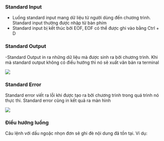 ### Standard Input

- Luồng standard input mang dữ liệu từ người dùng đến chương trình. Standard input thường được nhập từ bàn phím 
- Standard input bị kết thúc bởi EOF, EOF có thể được ghi vào bằng Ctrl + D

### Standard Output

-Standard Output in ra những dữ liệu mà được sinh ra bởi chương trình. Khi mà standard output không có điều hướng thì nó sẽ xuất văn bản ra terminal

<img src="https://github.com/vjnkvt/Images/blob/master/output.PNG">

### Standard Error

Standard error viết ra lỗi khi được tạo ra bởi chương trình trong quá trình nó thực thi. Standard error cũng in kết quả ra màn hình

<img src="https://github.com/vjnkvt/Images/blob/master/error.PNG">

### Điều hướng luồng 

Câu lệnh với dấu ngoặc nhọn đơn sẽ ghi đè nội dung đã tồn tại. Ví dụ:

